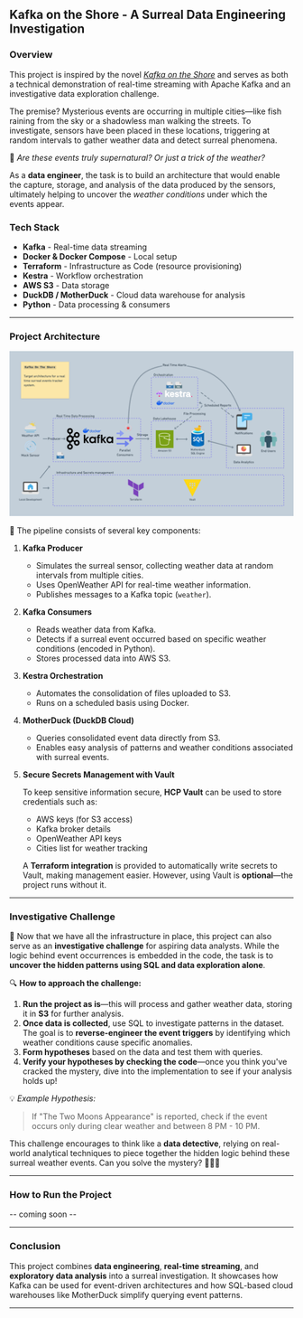 ## **Kafka on the Shore - A Surreal Data Engineering Investigation**

### **Overview**
This project is inspired by the novel [*Kafka on the Shore*](https://en.wikipedia.org/wiki/Kafka_on_the_Shore) and serves as both a technical demonstration of real-time streaming with Apache Kafka and an investigative data exploration challenge.  

The premise? Mysterious events are occurring in multiple cities—like fish raining from the sky or a shadowless man walking the streets. To investigate, sensors have been placed in these locations, triggering at random intervals to gather weather data and detect surreal phenomena. 

💭 *Are these events truly supernatural? Or just a trick of the weather?* 

As a **data engineer**, the task is to build an architecture that would enable the capture, storage, and analysis of the data produced by the sensors, ultimately helping to uncover the *weather conditions* under which the events appear.  

### **Tech Stack**
- **Kafka** - Real-time data streaming  
- **Docker & Docker Compose** - Local setup  
- **Terraform** - Infrastructure as Code (resource provisioning)  
- **Kestra** - Workflow orchestration  
- **AWS S3** - Data storage  
- **DuckDB / MotherDuck** - Cloud data warehouse for analysis  
- **Python** - Data processing & consumers  

---

### **Project Architecture**

<img src="./misc/kots-architecture.png" alt="Description" width=800 >

🚀 The pipeline consists of several key components:  

1. **Kafka Producer**  
   - Simulates the surreal sensor, collecting weather data at random intervals from multiple cities.  
   - Uses OpenWeather API for real-time weather information.  
   - Publishes messages to a Kafka topic (`weather`).  

2. **Kafka Consumers**  
   - Reads weather data from Kafka.  
   - Detects if a surreal event occurred based on specific weather conditions (encoded in Python).  
   - Stores processed data into AWS S3.  

3. **Kestra Orchestration**  
   - Automates the consolidation of files uploaded to S3.  
   - Runs on a scheduled basis using Docker.  

4. **MotherDuck (DuckDB Cloud)**  
   - Queries consolidated event data directly from S3.  
   - Enables easy analysis of patterns and weather conditions associated with surreal events.  


5. **Secure Secrets Management with Vault**  

    To keep sensitive information secure, **HCP Vault** can be used to store credentials such as:  
    - AWS keys (for S3 access)  
    - Kafka broker details  
    - OpenWeather API keys  
    - Cities list for weather tracking  

    A **Terraform integration** is provided to automatically write secrets to Vault, making management easier. However, using Vault is **optional**—the project runs without it.

---

### **Investigative Challenge**  

📌 Now that we have all the infrastructure in place, this project can also serve as an **investigative challenge** for aspiring data analysts. While the logic behind event occurrences is embedded in the code, the task is to **uncover the hidden patterns using SQL and data exploration alone**.  

🔍 **How to approach the challenge:**  
1. **Run the project as is**—this will process and gather weather data, storing it in **S3** for further analysis.  
2. **Once data is collected**, use SQL to investigate patterns in the dataset. The goal is to **reverse-engineer the event triggers** by identifying which weather conditions cause specific anomalies.  
3. **Form hypotheses** based on the data and test them with queries.  
4. **Verify your hypotheses by checking the code**—once you think you've cracked the mystery, dive into the implementation to see if your analysis holds up!  

💡 *Example Hypothesis:*  
> If "The Two Moons Appearance" is reported, check if the event occurs only during clear weather and between 8 PM - 10 PM.  

This challenge encourages to think like a **data detective**, relying on real-world analytical techniques to piece together the hidden logic behind these surreal weather events. Can you solve the mystery? 🕵️‍♂️✨

---

### **How to Run the Project**

-- coming soon --

---

### **Conclusion**
This project combines **data engineering**, **real-time streaming**, and **exploratory data analysis** into a surreal investigation. It showcases how Kafka can be used for event-driven architectures and how SQL-based cloud warehouses like MotherDuck simplify querying event patterns.   

---